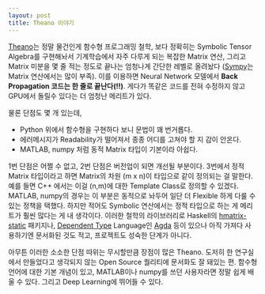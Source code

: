 ```yaml
---
layout: post
title: Theano 이야기
---
```


[Theano](http://deeplearning.net/software/theano/index.html)는 정말 물건인게 함수형 프로그래밍 철학, 보다 정확히는 Symbolic Tensor Algebra를 구현해놔서 기계학습에서 자주 다루게 되는 복잡한 Matrix 연산, 그리고 Matrix 미분을 몇 줄 적는 정도로 끝나는 엄청나게 간단한 레벨로 올려놨다 ([Sympy](http://www.sympy.org/en/index.html)는 Matrix 연산에서는 많이 부족). 이를 이용하면 Neural Network 모델에서 **Back Propagation 코드는 한 줄로 끝난다(!!)**. 게다가 똑같은 코드를 전혀 수정하지 않고 GPU에서 돌릴수 있다는 더 엄청난 메리트가 있다. 

물론 단점도 몇 개 있는데, 

- Python 위에서 함수형을 구현하다 보니 문법이 꽤 번거롭다.
- 에러메시지가 Readability가 떨어져서 종종 어디를 고쳐야 할 지 감이 안온다.
- MATLAB, numpy 처럼 동적 Matrix 타입이 기본이라 아쉽다. 

1번 단점은 어쩔 수 없고, 2번 단점은 버전업이 되면 개선될 부분이다. 3번에서 정적 Matrix 타입이라고 하면 Matrix의 차원 (m x n)이 타입으로 같이 정의되는 걸 말한다. 예를 들면 C++ 에서는 이걸 (n,m)에 대한 Template Class로 정의할 수 있겠다. MATLAB, numpy의 경우는 이 부분은 동적으로 놔두어 일단 더 Flexible 하게 다룰 수 있는 정책을 택했다. 하지만 적어도 Symbolic 연산에서는 정적 타입으로 하는 게 메리트가 훨씬 많다는 게 내 생각이다. 이러한 철학의 라이브러리로 Haskell의 [hmatrix-static](https://hackage.haskell.org/package/hmatrix-static) 패키지나, [Dependent Type](https://en.wikipedia.org/wiki/Dependent_type) Language인 [Agda](http://wiki.portal.chalmers.se/agda/pmwiki.php) 등이 있으나 아직 가져다 사용하기엔 문서화된 것도 적고, 프로젝트도 성숙한 단계가 아니다. 

아무튼 이러한 소소한 단점 따위는 무시할만큼 장점이 많은 Theano. 도저히 한 연구실에서 만들었다고 생각되지 않는 Open Source 퀄리티에 문서화도 잘 돼있는 편. 함수형 언어에 대한 기본 개념이 있고, MATLAB이나 numpy를 쓰던 사용자라면 정말 쉽게 배울 수 있다. 그리고 Deep Learning에 뛰어들 수 있다.